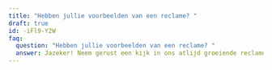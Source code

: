 ```yaml
---
title: "Hebben jullie voorbeelden van een reclame? "
draft: true
id: -iFl9-Y2W
faq:
  question: "Hebben jullie voorbeelden van een reclame? "
  answer: Jazeker! Neem gerust een kijk in ons atlijd groeiende reclameportfolio.
---
```

